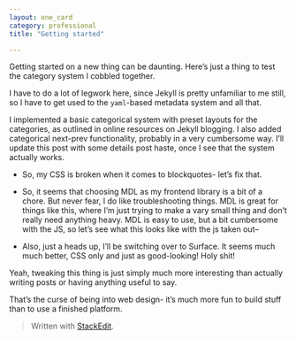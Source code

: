 ```yaml
---
layout: one_card
category: professional
title: "Getting started"

---
```


<p>Getting started on a new thing can be daunting. Here’s just a thing to test the category system I cobbled together.</p>
<p>I have to do a lot of legwork here, since Jekyll is pretty unfamiliar to me still, so I have to get used to the <code>yaml</code>-based metadata system and all that.</p>
<p>I implemented a basic categorical system with preset layouts for the categories, as outlined in online resources on Jekyll blogging. I also added categorical next-prev functionality, probably in a very cumbersome way. I’ll update this post with some details post haste, once I see that the system actually works.</p>
<ul>
<li>
<p>So, my CSS is broken when it comes to blockquotes- let’s fix that.</p>
</li>
<li>
<p>So, it seems that choosing MDL as my frontend library is a bit of a chore. But never fear, I do like troubleshooting things. MDL is great for things like this, where I’m just trying to make a vary small thing and don’t really need anything heavy. MDL is easy to use, but a bit cumbersome with the JS, so  let’s see what this looks like with the js taken out–</p>
</li>
<li>
<p>Also, just a heads up, I’ll be switching over to Surface. It seems much much better, CSS only and just as good-looking! Holy shit!</p>
</li>
</ul>
<p>Yeah, tweaking this thing is just simply much more interesting than actually writing posts or having anything useful to say.</p>
<p>That’s the curse of being into web design- it’s much more fun to build stuff than to use a finished platform.</p>
<blockquote>
<p>Written with <a href="https://stackedit.io/">StackEdit</a>.</p>
</blockquote>

